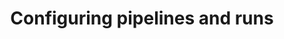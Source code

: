 ---
title: Configuring pipelines and runs
sidebar_label: Configuring pipelines
sidebar_position: 40
---